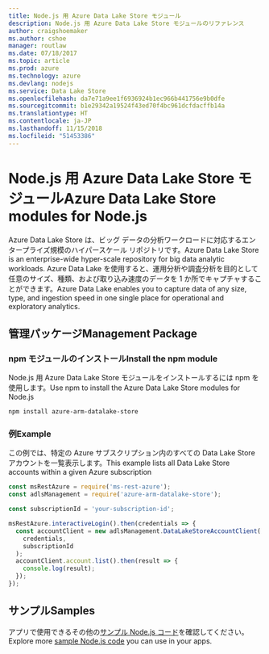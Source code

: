 ```yaml
---
title: Node.js 用 Azure Data Lake Store モジュール
description: Node.js 用 Azure Data Lake Store モジュールのリファレンス
author: craigshoemaker
ms.author: cshoe
manager: routlaw
ms.date: 07/18/2017
ms.topic: article
ms.prod: azure
ms.technology: azure
ms.devlang: nodejs
ms.service: Data Lake Store
ms.openlocfilehash: da7e71a9ee1f6936924b1ec966b441756e9b0dfe
ms.sourcegitcommit: b1e29342a19524f43ed70f4bc961dcfdacffb14a
ms.translationtype: HT
ms.contentlocale: ja-JP
ms.lasthandoff: 11/15/2018
ms.locfileid: "51453386"
---
```

# <a name="azure-data-lake-store-modules-for-nodejs"></a><span data-ttu-id="d44c7-103">Node.js 用 Azure Data Lake Store モジュール</span><span class="sxs-lookup"><span data-stu-id="d44c7-103">Azure Data Lake Store modules for Node.js</span></span>

<span data-ttu-id="d44c7-104">Azure Data Lake Store は、ビッグ データの分析ワークロードに対応するエンタープライズ規模のハイパースケール リポジトリです。</span><span class="sxs-lookup"><span data-stu-id="d44c7-104">Azure Data Lake Store is an enterprise-wide hyper-scale repository for big data analytic workloads.</span></span> <span data-ttu-id="d44c7-105">Azure Data Lake を使用すると、運用分析や調査分析を目的として任意のサイズ、種類、および取り込み速度のデータを 1 か所でキャプチャすることができます。</span><span class="sxs-lookup"><span data-stu-id="d44c7-105">Azure Data Lake enables you to capture data of any size, type, and ingestion speed in one single place for operational and exploratory analytics.</span></span>

## <a name="management-package"></a><span data-ttu-id="d44c7-106">管理パッケージ</span><span class="sxs-lookup"><span data-stu-id="d44c7-106">Management Package</span></span>

### <a name="install-the-npm-module"></a><span data-ttu-id="d44c7-107">npm モジュールのインストール</span><span class="sxs-lookup"><span data-stu-id="d44c7-107">Install the npm module</span></span>

<span data-ttu-id="d44c7-108">Node.js 用 Azure Data Lake Store モジュールをインストールするには npm を使用します。</span><span class="sxs-lookup"><span data-stu-id="d44c7-108">Use npm to install the Azure Data Lake Store modules for Node.js</span></span>

```bash
npm install azure-arm-datalake-store
```

### <a name="example"></a><span data-ttu-id="d44c7-109">例</span><span class="sxs-lookup"><span data-stu-id="d44c7-109">Example</span></span>

<span data-ttu-id="d44c7-110">この例では、特定の Azure サブスクリプション内のすべての Data Lake Store アカウントを一覧表示します。</span><span class="sxs-lookup"><span data-stu-id="d44c7-110">This example lists all Data Lake Store accounts within a given Azure subscription</span></span>

```javascript
const msRestAzure = require('ms-rest-azure');
const adlsManagement = require('azure-arm-datalake-store');

const subscriptionId = 'your-subscription-id';

msRestAzure.interactiveLogin().then(credentials => {
  const accountClient = new adlsManagement.DataLakeStoreAccountClient(
    credentials,
    subscriptionId
  );
  accountClient.account.list().then(result => {
    console.log(result);
  });
});
```

## <a name="samples"></a><span data-ttu-id="d44c7-111">サンプル</span><span class="sxs-lookup"><span data-stu-id="d44c7-111">Samples</span></span>

<span data-ttu-id="d44c7-112">アプリで使用できるその他の[サンプル Node.js コード](https://azure.microsoft.com/resources/samples/?platform=nodejs)を確認してください。</span><span class="sxs-lookup"><span data-stu-id="d44c7-112">Explore more [sample Node.js code](https://azure.microsoft.com/resources/samples/?platform=nodejs) you can use in your apps.</span></span>
